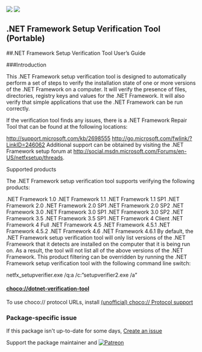 [![](https://img.shields.io/chocolatey/v/dotnet-verification-tool?color=green&label=dotnet-verification-tool)](https://chocolatey.org/packages/dotnet-verification-tool) [![](https://img.shields.io/chocolatey/dt/dotnet-verification-tool)](https://chocolatey.org/packages/dotnet-verification-tool)

## .NET Framework Setup Verification Tool (Portable)

##.NET Framework Setup Verification Tool User’s Guide

###Introduction

This .NET Framework setup verification tool is designed to automatically perform a set of steps to verify the installation state of one or more versions of the .NET Framework on a computer.  It will verify the presence of files, directories, registry keys and values for the .NET Framework.  It will also verify that simple applications that use the .NET Framework can be run correctly.

If the verification tool finds any issues, there is a .NET Framework Repair Tool that can be found at the following locations:

http://support.microsoft.com/kb/2698555
http://go.microsoft.com/fwlink/?LinkID=246062
Additional support can be obtained by visiting the .NET Framework setup forum at http://social.msdn.microsoft.com/Forums/en-US/netfxsetup/threads.

Supported products

The .NET Framework setup verification tool supports verifying the following products:

.NET Framework 1.0
.NET Framework 1.1
.NET Framework 1.1 SP1
.NET Framework 2.0
.NET Framework 2.0 SP1
.NET Framework 2.0 SP2
.NET Framework 3.0
.NET Framework 3.0 SP1
.NET Framework 3.0 SP2
.NET Framework 3.5
.NET Framework 3.5 SP1
.NET Framework 4 Client
.NET Framework 4 Full
.NET Framework 4.5
.NET Framework 4.5.1
.NET Framework 4.5.2
.NET Framework 4.6
.NET Framework 4.6.1
By default, the .NET Framework setup verification tool will only list versions of the .NET Framework that it detects are installed on the computer that it is being run on.  As a result, the tool will not list all of the above versions of the .NET Framework.  This product filtering can be overridden by running the .NET Framework setup verification tool with the following command line switch:

netfx_setupverifier.exe /q:a /c:”setupverifier2.exe /a”

#### [choco://dotnet-verification-tool](choco://dotnet-verification-tool)
To use choco:// protocol URLs, install [(unofficial) choco:// Protocol support ](https://chocolatey.org/packages/choco-protocol-support)

### Package-specific issue
If this package isn't up-to-date for some days, [Create an issue](https://github.com/tunisiano187/Chocolatey-packages/issues/new/choose)

Support the package maintainer and [![Patreon](https://cdn.jsdelivr.net/gh/tunisiano187/Chocolatey-packages@d15c4e19c709e7148588d4523ffc6dd3cd3c7e5e/icons/patreon.png)](https://www.patreon.com/tunisiano)
